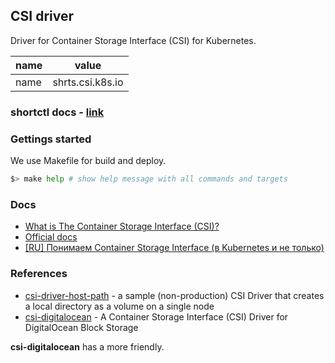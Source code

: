 ## CSI driver

Driver for Container Storage Interface (CSI) for Kubernetes.

| name     | value            |
|----------|------------------|
| name     | shrts.csi.k8s.io |

### shortctl docs - [link](./docs/shortctl-csi.md)

### Gettings started

We use Makefile for build and deploy.

```bash
$> make help # show help message with all commands and targets
```

### Docs

- [What is The Container Storage Interface (CSI)?](https://www.architecting.it/blog/container-storage-interface/)
- [Official docs](https://kubernetes-csi.github.io/docs/)
- [[RU] Понимаем Container Storage Interface (в Kubernetes и не только)](https://habr.com/ru/company/flant/blog/424211/)

### References

- [csi-driver-host-path](https://github.com/kubernetes-csi/csi-driver-host-path) - a sample (non-production) CSI Driver that creates a local directory as a volume on a single node
- [csi-digitalocean](https://github.com/digitalocean/csi-digitalocean) - A Container Storage Interface (CSI) Driver for DigitalOcean Block Storage

**csi-digitalocean** has a more friendly. 
